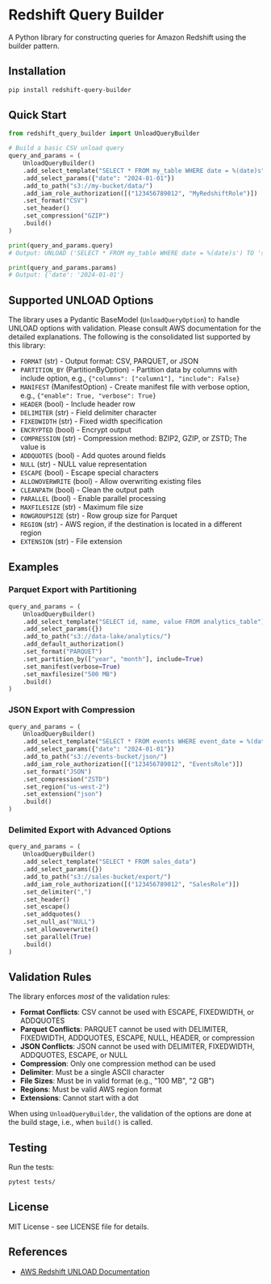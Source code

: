 # Redshift Query Builder

A Python library for constructing queries for Amazon Redshift using the builder pattern.

## Installation

```bash
pip install redshift-query-builder
```

## Quick Start

```python
from redshift_query_builder import UnloadQueryBuilder

# Build a basic CSV unload query
query_and_params = (
    UnloadQueryBuilder()
    .add_select_template("SELECT * FROM my_table WHERE date = %(date)s")
    .add_select_params({"date": "2024-01-01"})
    .add_to_path("s3://my-bucket/data/")
    .add_iam_role_authorization([("123456789012", "MyRedshiftRole")])
    .set_format("CSV")
    .set_header()
    .set_compression("GZIP")
    .build()
)

print(query_and_params.query)
# Output: UNLOAD ('SELECT * FROM my_table WHERE date = %(date)s') TO 's3://my-bucket/data/' IAM_ROLE arn:aws:iam::123456789012:role/MyRedshiftRole FORMAT AS CSV, HEADER, GZIP

print(query_and_params.params)
# Output: {'date': '2024-01-01'}
```

## Supported UNLOAD Options

The library uses a Pydantic BaseModel (`UnloadQueryOption`) to handle UNLOAD options with validation. Please consult AWS documentation for the detailed explanations. The following is the consolidated list supported by this library:

- `FORMAT` (str) - Output format: CSV, PARQUET, or JSON
- `PARTITION_BY` (PartitionByOption) - Partition data by columns with include option, e.g., `{"columns": ["column1"], "include": False}`
- `MANIFEST` (ManifestOption) - Create manifest file with verbose option, e.g., `{"enable": True, "verbose": True}`
- `HEADER` (bool) - Include header row
- `DELIMITER` (str) - Field delimiter character
- `FIXEDWIDTH` (str) - Fixed width specification
- `ENCRYPTED` (bool) - Encrypt output
- `COMPRESSION` (str) - Compression method: BZIP2, GZIP, or ZSTD; The value is
- `ADDQUOTES` (bool) - Add quotes around fields
- `NULL` (str) - NULL value representation
- `ESCAPE` (bool) - Escape special characters
- `ALLOWOVERWRITE` (bool) - Allow overwriting existing files
- `CLEANPATH` (bool) - Clean the output path
- `PARALLEL` (bool) - Enable parallel processing
- `MAXFILESIZE` (str) - Maximum file size
- `ROWGROUPSIZE` (str) - Row group size for Parquet
- `REGION` (str) - AWS region, if the destination is located in a different region
- `EXTENSION` (str) - File extension

## Examples

### Parquet Export with Partitioning

```python
query_and_params = (
    UnloadQueryBuilder()
    .add_select_template("SELECT id, name, value FROM analytics_table")
    .add_select_params({})
    .add_to_path("s3://data-lake/analytics/")
    .add_default_authorization()
    .set_format("PARQUET")
    .set_partition_by(["year", "month"], include=True)
    .set_manifest(verbose=True)
    .set_maxfilesize("500 MB")
    .build()
)
```

### JSON Export with Compression

```python
query_and_params = (
    UnloadQueryBuilder()
    .add_select_template("SELECT * FROM events WHERE event_date = %(date)s")
    .add_select_params({"date": "2024-01-01"})
    .add_to_path("s3://events-bucket/json/")
    .add_iam_role_authorization([("123456789012", "EventsRole")])
    .set_format("JSON")
    .set_compression("ZSTD")
    .set_region("us-west-2")
    .set_extension("json")
    .build()
)
```

### Delimited Export with Advanced Options

```python
query_and_params = (
    UnloadQueryBuilder()
    .add_select_template("SELECT * FROM sales_data")
    .add_select_params({})
    .add_to_path("s3://sales-bucket/export/")
    .add_iam_role_authorization([("123456789012", "SalesRole")])
    .set_delimiter(",")
    .set_header()
    .set_escape()
    .set_addquotes()
    .set_null_as("NULL")
    .set_allowoverwrite()
    .set_parallel(True)
    .build()
)
```

## Validation Rules

The library enforces *most* of the validation rules:

- **Format Conflicts**: CSV cannot be used with ESCAPE, FIXEDWIDTH, or ADDQUOTES
- **Parquet Conflicts**: PARQUET cannot be used with DELIMITER, FIXEDWIDTH, ADDQUOTES, ESCAPE, NULL, HEADER, or compression
- **JSON Conflicts**: JSON cannot be used with DELIMITER, FIXEDWIDTH, ADDQUOTES, ESCAPE, or NULL
- **Compression**: Only one compression method can be used
- **Delimiter**: Must be a single ASCII character
- **File Sizes**: Must be in valid format (e.g., "100 MB", "2 GB")
- **Regions**: Must be valid AWS region format
- **Extensions**: Cannot start with a dot

When using `UnloadQueryBuilder`, the validation of the options are done at the build stage, i.e., when `build()` is called.


## Testing

Run the tests:

```bash
pytest tests/
```

## License

MIT License - see LICENSE file for details.

## References

- [AWS Redshift UNLOAD Documentation](https://docs.aws.amazon.com/redshift/latest/dg/r_UNLOAD.html)
